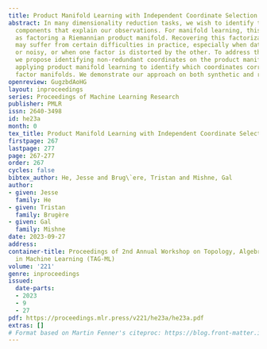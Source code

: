 ```yaml
---
title: Product Manifold Learning with Independent Coordinate Selection
abstract: In many dimensionality reduction tasks, we wish to identify the constituent
  components that explain our observations. For manifold learning, this can be formalized
  as factoring a Riemannian product manifold. Recovering this factorization, however,
  may suffer from certain difficulties in practice, especially when data is sparse
  or noisy, or when one factor is distorted by the other. To address these limitations,
  we propose identifying non-redundant coordinates on the product manifold before
  applying product manifold learning to identify which coordinates correspond to different
  factor manifolds. We demonstrate our approach on both synthetic and real-world data.
openreview: GugzbdAoHG
layout: inproceedings
series: Proceedings of Machine Learning Research
publisher: PMLR
issn: 2640-3498
id: he23a
month: 0
tex_title: Product Manifold Learning with Independent Coordinate Selection
firstpage: 267
lastpage: 277
page: 267-277
order: 267
cycles: false
bibtex_author: He, Jesse and Brug\`ere, Tristan and Mishne, Gal
author:
- given: Jesse
  family: He
- given: Tristan
  family: Brugère
- given: Gal
  family: Mishne
date: 2023-09-27
address: 
container-title: Proceedings of 2nd Annual Workshop on Topology, Algebra, and Geometry
  in Machine Learning (TAG-ML)
volume: '221'
genre: inproceedings
issued:
  date-parts:
  - 2023
  - 9
  - 27
pdf: https://proceedings.mlr.press/v221/he23a/he23a.pdf
extras: []
# Format based on Martin Fenner's citeproc: https://blog.front-matter.io/posts/citeproc-yaml-for-bibliographies/
---
```

